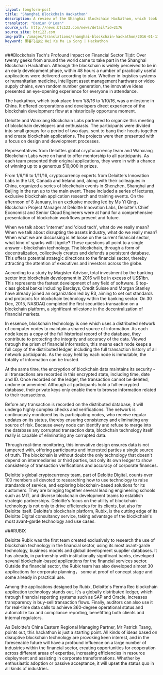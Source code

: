 ```yaml
---
layout: longform-post
title: "Shanghai Blockchain Hackathon"
description: A review of the Shanghai Blockchain Hackathon, which took place from 1/8 - 1/10, 2016.
translator: "Damian O'Loan"
source_url: http://news.btc123.com/news/detail?id=2176
source_site: btc123.com
img-path: /images/translations/shanghai-blockchain-hackathon/2016-01-11-shanghai-blockchain-hackathon.jpg
keyword: 黑客马拉松 Hei Ke Ma La Song | Hackathon
---
```

###Blockchain Tech's Profound Impact on Financial Sector
Tl;dr: Over twenty geeks from around the world came to take part in the Shanghai Blockchain Hackathon. Although the blockchain is widely perceived to be in an early development phase, within 48 hours a number of practically useful applications were delivered according to plan. Whether in logistics systems or humanitarian medicine, intelligent asset management hardware or video supply chains, even random number generation, the innovative ideas presented an eye-opening experience for everyone in attendance.

The hackathon, which took place from 1/8/16 to 1/10/16, was a milestone in China. It offered corporations and developers direct experience of the blockchain development flow at a historically opportune moment.

Deloitte and Wanxiang Blockchain Labs partnered to organize this meeting of blockchain developers and enthusiasts. The participants were divided into small groups for a period of two days, sent to bang their heads together and create blockchain applications. The projects were then presented with a focus on design and development processes.

Representatives from Deloittes global cryptocurrency team and Wanxiang Blockchain Labs were on hand to offer mentorship to all participants. As each team presented their original applications, they were in with a chance of winning up to a generous $10,000 in prizes.

From 1/6/16 to 1/11/16, cryptocurrency experts from Deloitte's Innovation Labs in the US, Canada and Ireland and, along with their colleagues in China, organized a series of blockchain events in Shenzhen, Shanghai and Beijing in the run up to the main event. These included a series of lectures, exclusive blockchain application research and training events. On the afternoon of 8 January, in an exclusive meeting led by Ms Yi Qing，Blockchain Project Manager at Deloitte Innovation Labs, Deloitte's Chief Economist and Senior Cloud Engineers were at hand for a comprehensive presentation of blockchain workflows present and future.

When we talk about 'internet' and 'cloud tech', what do we really mean? When we talk about disrupting the assets industry, what do we really mean? When what we are discussing is let loose on the current financial sector, what kind of sparks will it ignite? These questions all point to a single answer - blockchain technology. The blockchain, through a form of decentralization, collectively creates and defends a persistent database. This offers potential strategic directions to the financial sector, thereby attracting the attention of executives and investors across the globe.

According to a study by Magister Advisor, total investment by the banking sector into blockchain development in 2016 will be in excess of US$1bn. This represents the fastest development of any field of software. 9 top-class global banks including Barclays, Credit Suisse and Morgan Stanley have already joined an organization led by R3, aiming to set out standards and protocols for blockchain technology within the banking sector. On 30 Dec, 2015, NASDAQ completed the first securities transaction on a blockchain platform, a significant milestone in the decentralization of financial markets.

In essence, blockchain technology is one which uses a distributed network of computer nodes to maintain a shared source of information. As each node keeps a copy of the full historical record of the database,  they contribute to protecting the integrity and accuracy of the data. Viewed through the prism of financial information, this means each node keeps a full copy of the distributed ledger, including the full transaction history of all network participants. As the copy held by each node is immutable, the totality of information can be trusted.

At the same time, the encryption of blockchain data maintains its security - all transactions are recorded in this encrypted state, including time, date and ID. Once recorded on the ledger, the transaction cannot be deleted, undone or amended. Although all participants hold a full encrypted database, their private keys only enable them to browse information related to their transactions.

Before any transaction is recorded on the distributed database, it will undergo highly complex checks and verifications. The network is continuously monitored by its participating nodes, who receive regular updates on its status, thereby ensuring consistency and eliminating any source of risk. Because every node can identify and refuse to merge into the database any corrupted transaction data, blockchain technology itself really is capable of eliminating any corrupted data.

Through real-time monitoring, this innovative design ensures data is not tampered with, offering participants and interested parties a single source of truth. The blockchain is without doubt the only technology that doesn't depend on intermediaries or third parties, but only its own ledger to show consistency of transaction verifications and accuracy of corporate finances.

Deloitte's global cryptocurrency team, part of Deloitte Digital, counts over 100 members all devoted to researching how to use technology to raise standards of service, and exploring blockchain-based solutions for its customers. They are bringing together several leading engineering schools such as MIT, and diverse blockchain development teams to establish strategic partnerships. Deloitte's focus on the utility of blockchain technology is not only to drive efficiencies for its clients, but also for Deloitte itself. Deloitte's blockchain platform, Rubix, is the cutting edge of its Deloitte Digital consultancy service, taking advantage of the blockchain's most avant-garde technology and use cases.

###RUBIX

Deloitte Rubix was the first team created exclusively to research the use of blockchain technology in the financial sector, using its most avant-garde technology, business models and global development supplier databases. It has already, in partnership with institutionally significant banks, developed several blockchain-based applications for the financial services sector. Outside the financial sector, the Rubix team has also developed almost 30 applications for corporate planning， some at proof of concept stage and some already in practical use.

Among the applications designed by Rubix, Deloitte's Perma Rec blockchain application technology stands out. It's a globally distributed ledger, which through financial reporting systems such as SAP and Oracle, increases transparency in buy-sell transaction flows. Finally, auditors can also use it for real-time data calls to achieve 360-degree operational status and automatize tax and compliance reporting, benefitting both clients and internal regulators.

As Deloitte's China Eastern Regional Managing Partner, Mr Patrick Tsang, points out, this hackathon is just a starting point. All kinds of ideas based on disruptive blockchain technology are provoking keen interest, and in the foreseeable future will have a profound influence on a large number of industries within the financial sector, creating opportunities for cooperation across different areas of expertise, increasing efficiencies in resource deployment and assisting in corporate transformations. Whether by enthusiastic adoption or passive acceptance, it will upset the status quo in all kinds of industries.
